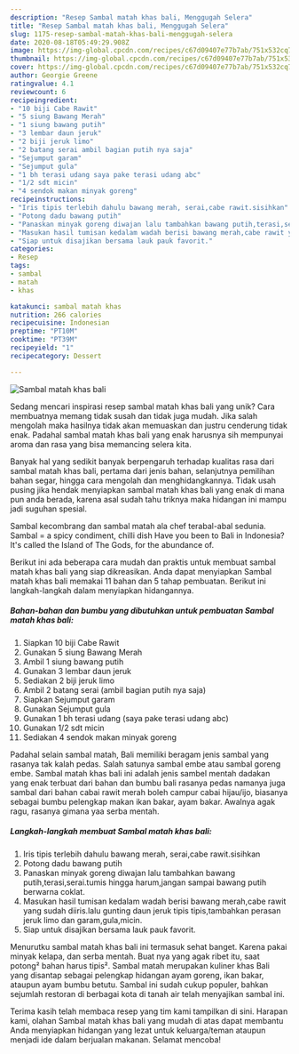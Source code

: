 ```yaml
---
description: "Resep Sambal matah khas bali, Menggugah Selera"
title: "Resep Sambal matah khas bali, Menggugah Selera"
slug: 1175-resep-sambal-matah-khas-bali-menggugah-selera
date: 2020-08-18T05:49:29.908Z
image: https://img-global.cpcdn.com/recipes/c67d09407e77b7ab/751x532cq70/sambal-matah-khas-bali-foto-resep-utama.jpg
thumbnail: https://img-global.cpcdn.com/recipes/c67d09407e77b7ab/751x532cq70/sambal-matah-khas-bali-foto-resep-utama.jpg
cover: https://img-global.cpcdn.com/recipes/c67d09407e77b7ab/751x532cq70/sambal-matah-khas-bali-foto-resep-utama.jpg
author: Georgie Greene
ratingvalue: 4.1
reviewcount: 6
recipeingredient:
- "10 biji Cabe Rawit"
- "5 siung Bawang Merah"
- "1 siung bawang putih"
- "3 lembar daun jeruk"
- "2 biji jeruk limo"
- "2 batang serai ambil bagian putih nya saja"
- "Sejumput garam"
- "Sejumput gula"
- "1 bh terasi udang saya pake terasi udang abc"
- "1/2 sdt micin"
- "4 sendok makan minyak goreng"
recipeinstructions:
- "Iris tipis terlebih dahulu bawang merah, serai,cabe rawit.sisihkan"
- "Potong dadu bawang putih"
- "Panaskan minyak goreng diwajan lalu tambahkan bawang putih,terasi,serai.tumis hingga harum,jangan sampai bawang putih berwarna coklat."
- "Masukan hasil tumisan kedalam wadah berisi bawang merah,cabe rawit yang sudah diiris.lalu gunting daun jeruk tipis tipis,tambahkan perasan jeruk limo dan garam,gula,micin."
- "Siap untuk disajikan bersama lauk pauk favorit."
categories:
- Resep
tags:
- sambal
- matah
- khas

katakunci: sambal matah khas 
nutrition: 266 calories
recipecuisine: Indonesian
preptime: "PT10M"
cooktime: "PT39M"
recipeyield: "1"
recipecategory: Dessert

---
```



![Sambal matah khas bali](https://img-global.cpcdn.com/recipes/c67d09407e77b7ab/751x532cq70/sambal-matah-khas-bali-foto-resep-utama.jpg)

Sedang mencari inspirasi resep sambal matah khas bali yang unik? Cara membuatnya memang tidak susah dan tidak juga mudah. Jika salah mengolah maka hasilnya tidak akan memuaskan dan justru cenderung tidak enak. Padahal sambal matah khas bali yang enak harusnya sih mempunyai aroma dan rasa yang bisa memancing selera kita.

Banyak hal yang sedikit banyak berpengaruh terhadap kualitas rasa dari sambal matah khas bali, pertama dari jenis bahan, selanjutnya pemilihan bahan segar, hingga cara mengolah dan menghidangkannya. Tidak usah pusing jika hendak menyiapkan sambal matah khas bali yang enak di mana pun anda berada, karena asal sudah tahu triknya maka hidangan ini mampu jadi suguhan spesial.

Sambal kecombrang dan sambal matah ala chef terabal-abal sedunia. Sambal = a spicy condiment, chilli dish Have you been to Bali in Indonesia? It&#39;s called the Island of The Gods, for the abundance of.


Berikut ini ada beberapa cara mudah dan praktis untuk membuat sambal matah khas bali yang siap dikreasikan. Anda dapat menyiapkan Sambal matah khas bali memakai 11 bahan dan 5 tahap pembuatan. Berikut ini langkah-langkah dalam menyiapkan hidangannya.

<!--inarticleads1-->

##### Bahan-bahan dan bumbu yang dibutuhkan untuk pembuatan Sambal matah khas bali:

1. Siapkan 10 biji Cabe Rawit
1. Gunakan 5 siung Bawang Merah
1. Ambil 1 siung bawang putih
1. Gunakan 3 lembar daun jeruk
1. Sediakan 2 biji jeruk limo
1. Ambil 2 batang serai (ambil bagian putih nya saja)
1. Siapkan Sejumput garam
1. Gunakan Sejumput gula
1. Gunakan 1 bh terasi udang (saya pake terasi udang abc)
1. Gunakan 1/2 sdt micin
1. Sediakan 4 sendok makan minyak goreng


Padahal selain sambal matah, Bali memiliki beragam jenis sambal yang rasanya tak kalah pedas. Salah satunya sambal embe atau sambal goreng embe. Sambal matah khas bali ini adalah jenis sambel mentah dadakan yang enak terbuat dari bahan dan bumbu bali rasanya pedas namanya juga sambal dari bahan cabai rawit merah boleh campur cabai hijau/ijo, biasanya sebagai bumbu pelengkap makan ikan bakar, ayam bakar. Awalnya agak ragu, rasanya gimana yaa serba mentah. 

<!--inarticleads2-->

##### Langkah-langkah membuat Sambal matah khas bali:

1. Iris tipis terlebih dahulu bawang merah, serai,cabe rawit.sisihkan
1. Potong dadu bawang putih
1. Panaskan minyak goreng diwajan lalu tambahkan bawang putih,terasi,serai.tumis hingga harum,jangan sampai bawang putih berwarna coklat.
1. Masukan hasil tumisan kedalam wadah berisi bawang merah,cabe rawit yang sudah diiris.lalu gunting daun jeruk tipis tipis,tambahkan perasan jeruk limo dan garam,gula,micin.
1. Siap untuk disajikan bersama lauk pauk favorit.


Menurutku sambal matah khas bali ini termasuk sehat banget. Karena pakai minyak kelapa, dan serba mentah. Buat nya yang agak ribet itu, saat potong² bahan harus tipis². Sambal matah merupakan kuliner khas Bali yang disantap sebagai pelengkap hidangan ayam goreng, ikan bakar, ataupun ayam bumbu betutu. Sambal ini sudah cukup populer, bahkan sejumlah restoran di berbagai kota di tanah air telah menyajikan sambal ini. 

Terima kasih telah membaca resep yang tim kami tampilkan di sini. Harapan kami, olahan Sambal matah khas bali yang mudah di atas dapat membantu Anda menyiapkan hidangan yang lezat untuk keluarga/teman ataupun menjadi ide dalam berjualan makanan. Selamat mencoba!
